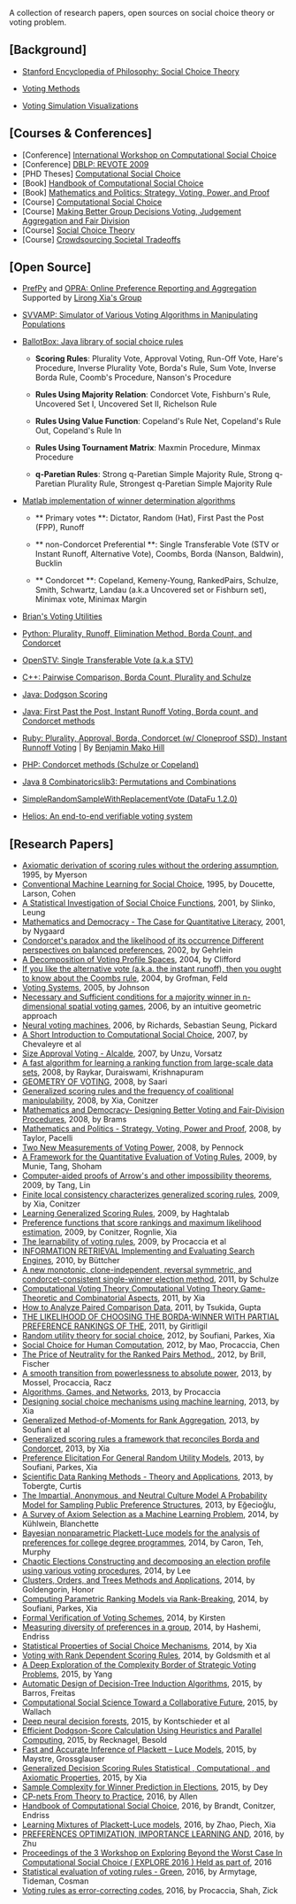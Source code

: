 A collection of research papers, open sources on social choice theory or voting problem.

[Background]
----
- <a href="http://plato.stanford.edu/entries/social-choice/" target="_blank">Stanford Encyclopedia of Philosophy: Social Choice Theory</a>

- <a href="https://electology.org/library" target="_blank">Voting Methods</a>
- <a href="http://zesty.ca/voting/sim/" target="_blank">Voting Simulation Visualizations</a>

[Courses & Conferences]
----
- [Conference] <a href="http://research.illc.uva.nl/COMSOC/workshops.html" target="_blank">International Workshop on Computational Social Choice</a>
- [Conference] <a href="http://dblp.uni-trier.de/db/conf/re/revote2009.html" target="_blank">DBLP: REVOTE 2009</a>
- [PHD Theses] <a href="https://www.illc.uva.nl/COMSOC/theses.html" target="_blank">Computational Social Choice</a>
- [Book] <a href="http://procaccia.info/papers/comsoc.pdf" target="_blank">Handbook of Computational Social Choice</a>
- [Book] <a href="http://www.springer.com/us/book/9780387776439">Mathematics and Politics: Strategy, Voting, Power, and Proof</a>
- [Course] <a href="https://staff.fnwi.uva.nl/u.endriss/teaching/comsoc/2011/" target="_blank">Computational Social Choice</a>
- [Course] <a href="https://www.coursetalk.com/providers/coursera/courses/making-better-group-decisions-voting-judgement-aggregation-and-fair-division" target="_blank">Making Better Group Decisions Voting, Judgement Aggregation and Fair Division</a>
- [Course] <a href="http://www.ma.huji.ac.il/~kalai/course07.html" target="_blank">Social Choice Theory</a>
- [Course] <a href="https://www.cs.duke.edu/courses/spring15/compsci290.4/" target="_blank">Crowdsourcing Societal Tradeoffs</a>

[Open Source]
----
- <a href="https://github.com/PrefPy/prefpy" target="_blank">PrefPy</a> and <a href="https://opra.cs.rpi.edu/polls/main" target="_blank"> OPRA: Online Preference Reporting and Aggregation</a> Supported by <a href="http://www.cs.rpi.edu/~xial/" target="_blank">Lirong Xia's Group</a>

- <a href="http://svvamp.readthedocs.io/en/latest/reference.html" target="_blank">SVVAMP: Simulator of Various Voting Algorithms in Manipulating Populations</a>

- <a href="http://ballotbox.sourceforge.net/#invborda" target="_blank">BallotBox: Java library of social choice rules</a>
  
	- **Scoring Rules**: Plurality Vote, Approval Voting, Run-Off Vote, Hare's Procedure, Inverse Plurality Vote, Borda's Rule, Sum Vote, Inverse Borda Rule, Coomb's Procedure, Nanson's Procedure
	
	- **Rules Using Majority Relation**: Condorcet Vote, Fishburn's Rule, Uncovered Set I, Uncovered Set II, Richelson Rule
	
	- **Rules Using Value Function**: Copeland's Rule Net, Copeland's Rule Out, Copeland's Rule In
	
	- **Rules Using Tournament Matrix**: Maxmin Procedure, Minmax Procedure
	
	- **q-Paretian Rules**: Strong q-Paretian Simple Majority Rule, Strong q-Paretian Plurality Rule, Strongest q-Paretian Simple Majority Rule

- <a href="https://www.mathworks.com/matlabcentral/fileexchange/28521-election/content/election.m?requestedDomain=www.mathworks.com" target="_blank">Matlab implementation of winner determination algorithms</a>

	- ** Primary votes **: Dictator, Random (Hat), First Past the Post (FPP), Runoff
	
	- ** non-Condorcet Preferential **: Single Transferable Vote (STV or Instant Runoff, Alternative Vote), Coombs, Borda (Nanson, Baldwin), Bucklin
	
	- ** Condorcet **: Copeland, Kemeny-Young, RankedPairs, Schulze, Smith, Schwartz, Landau (a.k.a Uncovered set or Fishburn set), Minimax vote, Minimax Margin

- <a href="http://bolson.org/voting/vote_util/" target="_blank">Brian&#39;s Voting Utilities</a>
- <a href="https://github.com/morinokami/social_choice" target="_blank">Python: Plurality, Runoff, Elimination Method, Borda Count, and Condorcet</a>

- <a href="https://github.com/Conservatory/openstv" target="_blank">OpenSTV: Single Transferable Vote (a.k.a STV)</a>
- <a href="https://github.com/matsu7874/social-choice/blob/master/election.cc" target="_blank">C++: Pairwise Comparison, Borda Count, Plurality and Schulze</a>
- <a href="https://github.com/JohnDickerson/VotingRules" target="_blank">Java: Dodgson Scoring</a>
- <a href="https://github.com/WarrenGM/VotingSystems" target="_blank">Java: First Past the Post, Instant Runoff Voting, Borda count, and Condorcet methods</a>
- <a href="http://rubyvote.rubyforge.org/" target="_blank">Ruby: Plurality, Approval, Borda, Condorcet (w/ Cloneproof SSD), Instant Runnoff Voting</a> | By <a href="https://mako.cc/" target="_blank">Benjamin Mako Hill</a>
- <a href="https://github.com/julien-boudry/Condorcet" target="_blank">PHP: Condorcet methods (Schulze or Copeland)</a>
- <a href="https://github.com/dpaukov/combinatoricslib3" target="_blank">Java 8 Combinatoricslib3: Permutations and Combinations</a>
- <a href="http://datafu.incubator.apache.org/docs/datafu/1.2.0/datafu/pig/sampling/SimpleRandomSampleWithReplacementVote.html" target="_blank">SimpleRandomSampleWithReplacementVote (DataFu 1.2.0)</a>
- <a href="https://github.com/benadida/helios-server/" target="_blank">Helios: An end-to-end verifiable voting system</a>

[Research Papers]
----
- <a href="http://github.com/horsehour/socialchoice/blob/master/Paper/1995%20-%20Axiomatic%20derivation%20of%20scoring%20rules%20without%20the%20ordering%20assumption%20-%20Myerson.pdf" target="_blank">Axiomatic derivation of scoring rules without the ordering assumption</a>, 1995, by Myerson
- <a href="http://github.com/horsehour/socialchoice/blob/master/Paper/1995%20-%20Conventional%20Machine%20Learning%20for%20Social%20Choice%20-%20Doucette,%20Larson,%20Cohen.pdf" target="_blank">Conventional Machine Learning for Social Choice</a>, 1995, by Doucette, Larson, Cohen
- <a href="http://github.com/horsehour/socialchoice/blob/master/Paper/2001%20-%20A%20Statistical%20Investigation%20of%20Social%20Choice%20Functions%20-%20Slinko,%20Leung.pdf" target="_blank">A Statistical Investigation of Social Choice Functions</a>, 2001, by Slinko, Leung
- <a href="http://github.com/horsehour/socialchoice/blob/master/Paper/2001%20-%20Mathematics%20and%20Democracy%20-%20The%20Case%20for%20Quantitative%20Literacy%20-%20Nygaard.pdf" target="_blank">Mathematics and Democracy - The Case for Quantitative Literacy</a>, 2001, by Nygaard
- <a href="http://github.com/horsehour/socialchoice/blob/master/Paper/2002%20-%20Condorcet's%20paradox%20and%20the%20likelihood%20of%20its%20occurrence%20Different%20perspectives%20on%20balanced%20preferences%20-%20Gehrlein.pdf" target="_blank">Condorcet's paradox and the likelihood of its occurrence Different perspectives on balanced preferences</a>, 2002, by Gehrlein
- <a href="http://github.com/horsehour/socialchoice/blob/master/Paper/2004%20-%20A%20Decomposition%20of%20Voting%20Profile%20Spaces%20-%20Clifford.pdf" target="_blank">A Decomposition of Voting Profile Spaces</a>, 2004, by Clifford
- <a href="http://github.com/horsehour/socialchoice/blob/master/Paper/2004%20-%20If%20you%20like%20the%20alternative%20vote%20(a.k.a.%20the%20instant%20runoff),%20then%20you%20ought%20to%20know%20about%20the%20Coombs%20rule%20-%20Grofman,%20Feld.pdf" target="_blank">If you like the alternative vote (a.k.a. the instant runoff), then you ought to know about the Coombs rule</a>, 2004, by Grofman, Feld
- <a href="http://github.com/horsehour/socialchoice/blob/master/Paper/2005%20-%20Voting%20Systems%20-%20Johnson.pdf" target="_blank">Voting Systems</a>, 2005, by Johnson
- <a href="http://github.com/horsehour/socialchoice/blob/master/Paper/2006%20-%20Necessary%20and%20Sufficient%20conditions%20for%20a%20majority%20winner%20in%20n-dimensional%20spatial%20voting%20games%20-%20an%20intuitive%20geometric%20approach.pdf" target="_blank">Necessary and Sufficient conditions for a majority winner in n-dimensional spatial voting games</a>, 2006, by an intuitive geometric approach
- <a href="http://github.com/horsehour/socialchoice/blob/master/Paper/2006%20-%20Neural%20voting%20machines%20-%20Richards,%20Sebastian%20Seung,%20Pickard.pdf" target="_blank">Neural voting machines</a>, 2006, by Richards, Sebastian Seung, Pickard
- <a href="http://github.com/horsehour/socialchoice/blob/master/Paper/2007%20-%20A%20Short%20Introduction%20to%20Computational%20Social%20Choice%20-%20Chevaleyre%20et%20al.pdf" target="_blank">A Short Introduction to Computational Social Choice</a>, 2007, by Chevaleyre et al
- <a href="http://github.com/horsehour/socialchoice/blob/master/Paper/2007%20-%20Size%20Approval%20Voting%20-%20Alcalde-Unzu,%20Vorsatz.pdf" target="_blank">Size Approval Voting - Alcalde</a>, 2007, by Unzu, Vorsatz
- <a href="http://github.com/horsehour/socialchoice/blob/master/Paper/2008%20-%20A%20fast%20algorithm%20for%20learning%20a%20ranking%20function%20from%20large-scale%20data%20sets%20-%20Raykar,%20Duraiswami,%20Krishnapuram.pdf" target="_blank">A fast algorithm for learning a ranking function from large-scale data sets</a>, 2008, by Raykar, Duraiswami, Krishnapuram
- <a href="http://github.com/horsehour/socialchoice/blob/master/Paper/2008%20-%20GEOMETRY%20OF%20VOTING%20-%20Saari.pdf" target="_blank">GEOMETRY OF VOTING</a>, 2008, by Saari
- <a href="http://github.com/horsehour/socialchoice/blob/master/Paper/2008%20-%20Generalized%20scoring%20rules%20and%20the%20frequency%20of%20coalitional%20manipulability%20-%20Xia,%20Conitzer.pdf" target="_blank">Generalized scoring rules and the frequency of coalitional manipulability</a>, 2008, by Xia, Conitzer
- <a href="http://github.com/horsehour/socialchoice/blob/master/Paper/2008%20-%20Mathematics%20and%20Democracy-%20Designing%20Better%20Voting%20and%20Fair-Division%20Procedures%20-%20Brams.pdf" target="_blank">Mathematics and Democracy- Designing Better Voting and Fair-Division Procedures</a>, 2008, by Brams
- <a href="http://github.com/horsehour/socialchoice/blob/master/Paper/2008%20-%20Mathematics%20and%20Politics%20-%20Strategy,%20Voting,%20Power%20and%20Proof%20-%20Taylor,%20Pacelli.pdf" target="_blank">Mathematics and Politics - Strategy, Voting, Power and Proof</a>, 2008, by Taylor, Pacelli
- <a href="http://github.com/horsehour/socialchoice/blob/master/Paper/2008%20-%20Two%20New%20Measurements%20of%20Voting%20Power%20-%20Pennock.pdf" target="_blank">Two New Measurements of Voting Power</a>, 2008, by Pennock
- <a href="http://github.com/horsehour/socialchoice/blob/master/Paper/2009%20-%20A%20Framework%20for%20the%20Quantitative%20Evaluation%20of%20Voting%20Rules%20-%20Munie,%20Tang,%20Shoham.pdf" target="_blank">A Framework for the Quantitative Evaluation of Voting Rules</a>, 2009, by Munie, Tang, Shoham
- <a href="http://github.com/horsehour/socialchoice/blob/master/Paper/2009%20-%20Computer-aided%20proofs%20of%20Arrow's%20and%20other%20impossibility%20theorems%20-%20Tang,%20Lin.pdf" target="_blank">Computer-aided proofs of Arrow's and other impossibility theorems</a>, 2009, by Tang, Lin
- <a href="http://github.com/horsehour/socialchoice/blob/master/Paper/2009%20-%20Finite%20local%20consistency%20characterizes%20generalized%20scoring%20rules%20-%20Xia,%20Conitzer.pdf" target="_blank">Finite local consistency characterizes generalized scoring rules</a>, 2009, by Xia, Conitzer
- <a href="http://github.com/horsehour/socialchoice/blob/master/Paper/2009%20-%20Learning%20Generalized%20Scoring%20Rules%20-%20Haghtalab.pdf" target="_blank">Learning Generalized Scoring Rules</a>, 2009, by Haghtalab
- <a href="http://github.com/horsehour/socialchoice/blob/master/Paper/2009%20-%20Preference%20functions%20that%20score%20rankings%20and%20maximum%20likelihood%20estimation%20-%20Conitzer,%20Rognlie,%20Xia.pdf" target="_blank">Preference functions that score rankings and maximum likelihood estimation</a>, 2009, by Conitzer, Rognlie, Xia
- <a href="http://github.com/horsehour/socialchoice/blob/master/Paper/2009%20-%20The%20learnability%20of%20voting%20rules%20-%20Procaccia%20et%20al.pdf" target="_blank">The learnability of voting rules</a>, 2009, by Procaccia et al
- <a href="http://github.com/horsehour/socialchoice/blob/master/Paper/2010%20-%20INFORMATION%20RETRIEVAL%20Implementing%20and%20Evaluating%20Search%20Engines%20-%20Büttcher.pdf" target="_blank">INFORMATION RETRIEVAL Implementing and Evaluating Search Engines</a>, 2010, by Büttcher
- <a href="http://github.com/horsehour/socialchoice/blob/master/Paper/2011%20-%20A%20new%20monotonic,%20clone-independent,%20reversal%20symmetric,%20and%20condorcet-consistent%20single-winner%20election%20method%20-%20Schulze.pdf" target="_blank">A new monotonic, clone-independent, reversal symmetric, and condorcet-consistent single-winner election method</a>, 2011, by Schulze
- <a href="http://github.com/horsehour/socialchoice/blob/master/Paper/2011%20-%20Computational%20Voting%20Theory%20Computational%20Voting%20Theory%20Game-Theoretic%20and%20Combinatorial%20Aspects%20-%20Xia.pdf" target="_blank">Computational Voting Theory Computational Voting Theory Game-Theoretic and Combinatorial Aspects</a>, 2011, by Xia
- <a href="http://github.com/horsehour/socialchoice/blob/master/Paper/2011%20-%20How%20to%20Analyze%20Paired%20Comparison%20Data%20-%20Tsukida,%20Gupta.pdf" target="_blank">How to Analyze Paired Comparison Data</a>, 2011, by Tsukida, Gupta
- <a href="http://github.com/horsehour/socialchoice/blob/master/Paper/2011%20-%20THE%20LIKELIHOOD%20OF%20CHOOSING%20THE%20BORDA-WINNER%20WITH%20PARTIAL%20PREFERENCE%20RANKINGS%20OF%20THE%20-%20Giritligil.pdf" target="_blank">THE LIKELIHOOD OF CHOOSING THE BORDA-WINNER WITH PARTIAL PREFERENCE RANKINGS OF THE</a>, 2011, by Giritligil
- <a href="http://github.com/horsehour/socialchoice/blob/master/Paper/2012%20-%20Random%20utility%20theory%20for%20social%20choice%20-%20Soufiani,%20Parkes,%20Xia.pdf" target="_blank">Random utility theory for social choice</a>, 2012, by Soufiani, Parkes, Xia
- <a href="http://github.com/horsehour/socialchoice/blob/master/Paper/2012%20-%20Social%20Choice%20for%20Human%20Computation%20-%20Mao,%20Procaccia,%20Chen.pdf" target="_blank">Social Choice for Human Computation</a>, 2012, by Mao, Procaccia, Chen
- <a href="http://github.com/horsehour/socialchoice/blob/master/Paper/2012%20-%20The%20Price%20of%20Neutrality%20for%20the%20Ranked%20Pairs%20Method.%20-%20Brill,%20Fischer.pdf" target="_blank">The Price of Neutrality for the Ranked Pairs Method.</a>, 2012, by Brill, Fischer
- <a href="http://github.com/horsehour/socialchoice/blob/master/Paper/2013%20-%20A%20smooth%20transition%20from%20powerlessness%20to%20absolute%20power%20-%20Mossel,%20Procaccia,%20Racz.pdf" target="_blank">A smooth transition from powerlessness to absolute power</a>, 2013, by Mossel, Procaccia, Racz
- <a href="http://github.com/horsehour/socialchoice/blob/master/Paper/2013%20-%20Algorithms,%20Games,%20and%20Networks%20-%20Procaccia.pdf" target="_blank">Algorithms, Games, and Networks</a>, 2013, by Procaccia
- <a href="http://github.com/horsehour/socialchoice/blob/master/Paper/2013%20-%20Designing%20social%20choice%20mechanisms%20using%20machine%20learning%20-%20Xia.pdf" target="_blank">Designing social choice mechanisms using machine learning</a>, 2013, by Xia
- <a href="http://github.com/horsehour/socialchoice/blob/master/Paper/2013%20-%20Generalized%20Method-of-Moments%20for%20Rank%20Aggregation%20-%20Soufiani%20et%20al.pdf" target="_blank">Generalized Method-of-Moments for Rank Aggregation</a>, 2013, by Soufiani et al
- <a href="http://github.com/horsehour/socialchoice/blob/master/Paper/2013%20-%20Generalized%20scoring%20rules%20a%20framework%20that%20reconciles%20Borda%20and%20Condorcet%20-%20Xia.pdf" target="_blank">Generalized scoring rules a framework that reconciles Borda and Condorcet</a>, 2013, by Xia
- <a href="http://github.com/horsehour/socialchoice/blob/master/Paper/2013%20-%20Preference%20Elicitation%20For%20General%20Random%20Utility%20Models%20-%20Soufiani,%20Parkes,%20Xia.pdf" target="_blank">Preference Elicitation For General Random Utility Models</a>, 2013, by Soufiani, Parkes, Xia
- <a href="http://github.com/horsehour/socialchoice/blob/master/Paper/2013%20-%20Scientific%20Data%20Ranking%20Methods%20-%20Theory%20and%20Applications%20-%20Tobergte,%20Curtis.pdf" target="_blank">Scientific Data Ranking Methods - Theory and Applications</a>, 2013, by Tobergte, Curtis
- <a href="http://github.com/horsehour/socialchoice/blob/master/Paper/2013%20-%20The%20Impartial,%20Anonymous,%20and%20Neutral%20Culture%20Model%20A%20Probability%20Model%20for%20Sampling%20Public%20Preference%20Structures%20-%20Eğecioğlu,.pdf" target="_blank">The Impartial, Anonymous, and Neutral Culture Model A Probability Model for Sampling Public Preference Structures</a>, 2013, by Eğecioğlu,
- <a href="http://github.com/horsehour/socialchoice/blob/master/Paper/2014%20-%20A%20Survey%20of%20Axiom%20Selection%20as%20a%20Machine%20Learning%20Problem%20-%20Kühlwein,%20Blanchette.pdf" target="_blank">A Survey of Axiom Selection as a Machine Learning Problem</a>, 2014, by Kühlwein, Blanchette
- <a href="http://github.com/horsehour/socialchoice/blob/master/Paper/2014%20-%20Bayesian%20nonparametric%20Plackett-Luce%20models%20for%20the%20analysis%20of%20preferences%20for%20college%20degree%20programmes%20-%20Caron,%20Teh,%20Murphy.pdf" target="_blank">Bayesian nonparametric Plackett-Luce models for the analysis of preferences for college degree programmes</a>, 2014, by Caron, Teh, Murphy
- <a href="http://github.com/horsehour/socialchoice/blob/master/Paper/2014%20-%20Chaotic%20Elections%20Constructing%20and%20decomposing%20an%20election%20profile%20using%20various%20voting%20procedures%20-%20Lee.pdf" target="_blank">Chaotic Elections Constructing and decomposing an election profile using various voting procedures</a>, 2014, by Lee
- <a href="http://github.com/horsehour/socialchoice/blob/master/Paper/2014%20-%20Clusters,%20Orders,%20and%20Trees%20Methods%20and%20Applications%20-%20Goldengorin,%20Honor.pdf" target="_blank">Clusters, Orders, and Trees Methods and Applications</a>, 2014, by Goldengorin, Honor
- <a href="http://github.com/horsehour/socialchoice/blob/master/Paper/2014%20-%20Computing%20Parametric%20Ranking%20Models%20via%20Rank-Breaking%20-%20Soufiani,%20Parkes,%20Xia.pdf" target="_blank">Computing Parametric Ranking Models via Rank-Breaking</a>, 2014, by Soufiani, Parkes, Xia
- <a href="http://github.com/horsehour/socialchoice/blob/master/Paper/2014%20-%20Formal%20Verification%20of%20Voting%20Schemes%20-%20Kirsten.pdf" target="_blank">Formal Verification of Voting Schemes</a>, 2014, by Kirsten
- <a href="http://github.com/horsehour/socialchoice/blob/master/Paper/2014%20-%20Measuring%20diversity%20of%20preferences%20in%20a%20group%20-%20Hashemi,%20Endriss.pdf" target="_blank">Measuring diversity of preferences in a group</a>, 2014, by Hashemi, Endriss
- <a href="http://github.com/horsehour/socialchoice/blob/master/Paper/2014%20-%20Statistical%20Properties%20of%20Social%20Choice%20Mechanisms%20-%20Xia.pdf" target="_blank">Statistical Properties of Social Choice Mechanisms</a>, 2014, by Xia
- <a href="http://github.com/horsehour/socialchoice/blob/master/Paper/2014%20-%20Voting%20with%20Rank%20Dependent%20Scoring%20Rules%20-%20Goldsmith%20et%20al.pdf" target="_blank">Voting with Rank Dependent Scoring Rules</a>, 2014, by Goldsmith et al
- <a href="http://github.com/horsehour/socialchoice/blob/master/Paper/2015%20-%20A%20Deep%20Exploration%20of%20the%20Complexity%20Border%20of%20Strategic%20Voting%20Problems%20-%20Yang.pdf" target="_blank">A Deep Exploration of the Complexity Border of Strategic Voting Problems</a>, 2015, by Yang
- <a href="http://github.com/horsehour/socialchoice/blob/master/Paper/2015%20-%20Automatic%20Design%20of%20Decision-Tree%20Induction%20Algorithms%20-%20Barros,%20Freitas.pdf" target="_blank">Automatic Design of Decision-Tree Induction Algorithms</a>, 2015, by Barros, Freitas
- <a href="http://github.com/horsehour/socialchoice/blob/master/Paper/2015%20-%20Computational%20Social%20Science%20Toward%20a%20Collaborative%20Future%20-%20Wallach.pdf" target="_blank">Computational Social Science Toward a Collaborative Future</a>, 2015, by Wallach
- <a href="http://github.com/horsehour/socialchoice/blob/master/Paper/2015%20-%20Deep%20neural%20decision%20forests%20-%20Kontschieder%20et%20al.pdf" target="_blank">Deep neural decision forests</a>, 2015, by Kontschieder et al
- <a href="http://github.com/horsehour/socialchoice/blob/master/Paper/2015%20-%20Efficient%20Dodgson-Score%20Calculation%20Using%20Heuristics%20and%20Parallel%20Computing%20-%20Recknagel,%20Besold.pdf" target="_blank">Efficient Dodgson-Score Calculation Using Heuristics and Parallel Computing</a>, 2015, by Recknagel, Besold
- <a href="http://github.com/horsehour/socialchoice/blob/master/Paper/2015%20-%20Fast%20and%20Accurate%20Inference%20of%20Plackett%20–%20Luce%20Models%20-%20Maystre,%20Grossglauser.pdf" target="_blank">Fast and Accurate Inference of Plackett – Luce Models</a>, 2015, by Maystre, Grossglauser
- <a href="http://github.com/horsehour/socialchoice/blob/master/Paper/2015%20-%20Generalized%20Decision%20Scoring%20Rules%20Statistical%20,%20Computational%20,%20and%20Axiomatic%20Properties%20-%20Xia.pdf" target="_blank">Generalized Decision Scoring Rules Statistical , Computational , and Axiomatic Properties</a>, 2015, by Xia
- <a href="http://github.com/horsehour/socialchoice/blob/master/Paper/2015%20-%20Sample%20Complexity%20for%20Winner%20Prediction%20in%20Elections%20-%20Dey.pdf" target="_blank">Sample Complexity for Winner Prediction in Elections</a>, 2015, by Dey
- <a href="http://github.com/horsehour/socialchoice/blob/master/Paper/2016%20-%20CP-nets%20From%20Theory%20to%20Practice%20-%20Allen.pdf" target="_blank">CP-nets From Theory to Practice</a>, 2016, by Allen
- <a href="http://github.com/horsehour/socialchoice/blob/master/Paper/2016%20-%20Handbook%20of%20Computational%20Social%20Choice%20-%20Brandt,%20Conitzer,%20Endriss.pdf" target="_blank">Handbook of Computational Social Choice</a>, 2016, by Brandt, Conitzer, Endriss
- <a href="http://github.com/horsehour/socialchoice/blob/master/Paper/2016%20-%20Learning%20Mixtures%20of%20Plackett-Luce%20models%20-%20Zhao,%20Piech,%20Xia.pdf" target="_blank">Learning Mixtures of Plackett-Luce models</a>, 2016, by Zhao, Piech, Xia
- <a href="http://github.com/horsehour/socialchoice/blob/master/Paper/2016%20-%20PREFERENCES%20OPTIMIZATION,%20IMPORTANCE%20LEARNING%20AND%20-%20Zhu.pdf" target="_blank">PREFERENCES OPTIMIZATION, IMPORTANCE LEARNING AND</a>, 2016, by Zhu
- <a href="http://github.com/horsehour/socialchoice/blob/master/Paper/2016%20-%20Proceedings%20of%20the%203%20Workshop%20on%20Exploring%20Beyond%20the%20Worst%20Case%20In%20Computational%20Social%20Choice%20(%20EXPLORE%202016%20)%20Held%20as%20part%20of.pdf" target="_blank">Proceedings of the 3 Workshop on Exploring Beyond the Worst Case In Computational Social Choice ( EXPLORE 2016 ) Held as part of</a>, 2016
- <a href="http://github.com/horsehour/socialchoice/blob/master/Paper/2016%20-%20Statistical%20evaluation%20of%20voting%20rules%20-%20Green-Armytage,%20Tideman,%20Cosman.pdf" target="_blank">Statistical evaluation of voting rules - Green</a>, 2016, by Armytage, Tideman, Cosman
- <a href="http://github.com/horsehour/socialchoice/blob/master/Paper/2016%20-%20Voting%20rules%20as%20error-correcting%20codes%20-%20Procaccia,%20Shah,%20Zick.pdf" target="_blank">Voting rules as error-correcting codes</a>, 2016, by Procaccia, Shah, Zick
